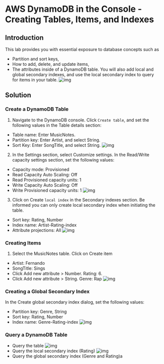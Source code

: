 # AWS DynamoDB in the Console - Creating Tables, Items, and Indexes
## Introduction
This lab provides you with essential exposure to database concepts such as 
* Partition and sort keys, 
* How to add, delete, and update items, 
* The attributes inside of a DynamoDB table. 
You will also add local and global secondary indexes, and use the local secondary index to query for items in your table.
![img](./img/lab-diagram.jpg)

## Solution
### Create a DynamoDB Table
1. Navigate to the DynamoDB console. Click `Create table`, and set the following values in the Table details section:
* Table name: Enter MusicNotes.
* Partition key: Enter Artist, and select String.
* Sort Key: Enter SongTitle, and select String.
![img](./img/create-table.jpg)

2. In the Settings section, select Customize settings. In the Read/Write capacity settings section, set the following values:
* Capacity mode: Provisioned
* Read Capacity Auto Scaling: Off
* Read Provisioned capacity units: 1
* Write Capacity Auto Scaling: Off
* Write Provisioned capacity units: 1
![img](./img/r-w-capacity.jpg)

3. Click on Create `local index` in the Secondary indexes section. Be informed you can only create local secondary index when initiating the table.
* Sort key: Rating, Number
* Index name: Artist-Rating-index
* Attribute projections: All
![img](./img/local-index.jpg)

### Creating Items
1. Select the MusicNotes table. Click on Create item
* Artist: Fernando
* SongTitle: Sings
* Click Add new attribute > Number. Rating: 6.
* Click Add new attribute > String. Genre: Rap
![img](./img/create-items.jpg)

### Creating a Global Secondary Index
In the Create global secondary index dialog, set the following values:
* Partition key: Genre, String
* Sort key: Rating, Number
* Index name: Genre-Rating-index
![img](./img/global-2nd-index.jpg)

### Query a DynamoDB Table
* Query the table
![img](./img/query1.jpg)
* Query the local secondary index (Rating)
![img](./img/query2.jpg)
* Query the global secondary index (Genre and Rating)a 
